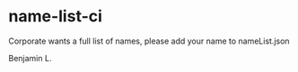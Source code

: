 # name-list-ci

Corporate wants a full list of names, please add your name to nameList.json

Benjamin L.
